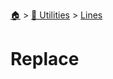 <!--startTocHeader-->
[🏠](../../README.md) > [🔧 Utilities](../README.md) > [Lines](README.md)
# Replace
<!--endTocHeader--

TODO: Write about `Replace`

!--startTocSubTopic-->
<!--endTocSubTopic-->